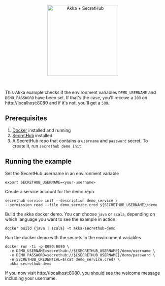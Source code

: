 <p align="center">
  <img src="https://secrethub.io/img/integrations/akka/github-banner.png" alt="Akka + SecretHub" height="230">
</p>
<br/>

This Akka example checks if the environment variables `DEMO_USERNAME` and `DEMO_PASSWORD` have been set. If that's the case, you'll receive a `200` on http://localhost:8080 and if it's not, you'll get a `500`.

## Prerequisites
1. [Docker](https://docs.docker.com/install/) installed and running
1. [SecretHub](https://secrethub.io/docs/start/getting-started/#install) installed
1. A SecretHub repo that contains a `username` and `password` secret. To create it, run `secrethub demo init`.

## Running the example

Set the SecretHub username in an environment variable
```
export SECRETHUB_USERNAME=<your-username>
```

Create a service account for the demo repo
```
secrethub service init --description demo_service \
--permission read --file demo_service.cred ${SECRETHUB_USERNAME}/demo
```

Build the akka docker demo. You can choose `java` or `scala`, depending on which language you want to see the example in action.
```
docker build {java | scala} -t akka-secrethub-demo
```

Run the docker demo with the secrets in the environment variables
```
docker run -ti -p 8080:8080 \
  -e DEMO_USERNAME=secrethub://${SECRETHUB_USERNAME}/demo/username \
  -e DEMO_PASSWORD=secrethub://${SECRETHUB_USERNAME}/demo/password \
  -e SECRETHUB_CREDENTIAL=$(cat demo_service.cred) \
  akka-secrethub-demo
```

If you now visit http://localhost:8080, you should see the welcome message including your username.
